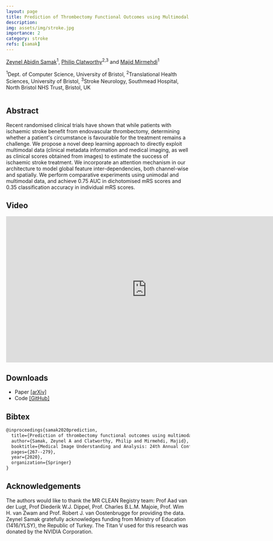 ```yaml
---
layout: page
title: Prediction of Thrombectomy Functional Outcomes using Multimodal Data
description:
img: assets/img/stroke.jpg
importance: 2
category: stroke
refs: [samak]
---
```


[Zeynel Abidin Samak](https://zeynelsamak.github.io/)<sup>1</sup>, [Philip Clatworthy](http://www.bris.ac.uk/clinical-sciences/people/231094/overview.html)<sup>2,3</sup> and [Majid Mirmehdi](http://people.cs.bris.ac.uk/~majid//)<sup>1</sup>

<sup>1</sup>Dept. of Computer Science, University of Bristol, <sup>2</sup>Translational Health Sciences, University of Bristol, <sup>3</sup>Stroke Neurology, Southmead Hospital, North Bristol NHS Trust, Bristol, UK

<div class="md-12">
    <img class="col three left" src="{{ site.baseurl }}/assets/img/miua_network.jpg" alt="" title="stroke evolution"/>
</div>

## Abstract
Recent randomised clinical trials have shown that while patients with ischaemic stroke benefit from endovascular thrombectomy, determining whether a patient's circumstance is favourable for the treatment remains a challenge. We propose a novel deep learning approach to directly exploit multimodal data (clinical metadata information and medical imaging, as well as clinical scores obtained from images) to estimate the success of ischaemic stroke treatment. We
incorporate an attention mechanism in our architecture to model global feature inter-dependencies, both channel-wise and spatially. We perform comparative experiments using unimodal and multimodal data, and achieve 0.75 AUC in dichotomised mRS scores and 0.35 classification accuracy in individual mRS scores.

## Video
<iframe width="770" height="400" src="https://www.youtube.com/embed/MKhkJZHT4Zw" frameborder="0" allow="accelerometer; autoplay; encrypted-media; gyroscope; picture-in-picture" allowfullscreen></iframe>

## Downloads
*   Paper [\[arXiv\]](https://arxiv.org/abs/2005.13061)
*   Code  [\[GitHub\]](https://github.com/zeynelsamak/Thrombectomy-Outcome)

## Bibtex
```latex
@inproceedings{samak2020prediction,
  title={Prediction of thrombectomy functional outcomes using multimodal data},
  author={Samak, Zeynel A and Clatworthy, Philip and Mirmehdi, Majid},
  booktitle={Medical Image Understanding and Analysis: 24th Annual Conference, MIUA 2020, Oxford, UK, July 15-17, 2020, Proceedings 24},
  pages={267--279},
  year={2020},
  organization={Springer}
}
```

## Acknowledgements
The authors would like to thank the MR CLEAN Registry team: Prof Aad van der Lugt, Prof Diederik W.J. Dippel, Prof. Charles B.L.M. Majoie, Prof. Wim H. van Zwam and Prof. Robert J. van Oostenbrugge for providing the data. Zeynel Samak gratefully acknowledges funding from Ministry of Education (1416/YLSY), the Republic of Turkey. The Titan V used for this research was donated by the NVIDIA Corporation.

<!-- <div class="md-12">
<h3>Related Publications</h3>
{% for r in page.refs %}
  {% bibliography -f papers -q @*[key = {{r}}] %}
{% endfor %}
</div> -->
